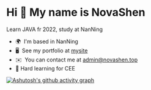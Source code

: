 
Hi 👋 My name is NovaShen
=========================

Learn JAVA fr 2022, study at NanNing

* 🌍  I'm based in NanNing
* 🖥️  See my portfolio at [mysite](https://www.novashen.top/)
* ✉️  You can contact me at [admin@novashen.top](mailto:admin@novashen.top)
* 🧠  Hard learning for CEE

[![Ashutosh's github activity graph](https://github-readme-activity-graph.cyclic.app/graph?username=NovaShen555&theme=github-compact)](https://github.com/NovaShen555?tab=overview)

